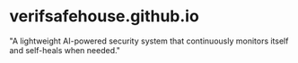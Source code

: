# verifsafehouse.github.io
"A lightweight AI-powered security system that continuously monitors itself and self-heals when needed." 
